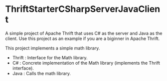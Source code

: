 ThriftStarterCSharpServerJavaClient
===================================

A simple project of Apache Thrift that uses C# as the server and Java as the client. Use this project as an example if you are a biginner in Apache Thrift.

This project implements a simple math library.

* Thrift : Interface for the Math library.
* C# : Concrete implementation of the Math library (implements the Thrift interface).
* Java : Calls the math library. 
